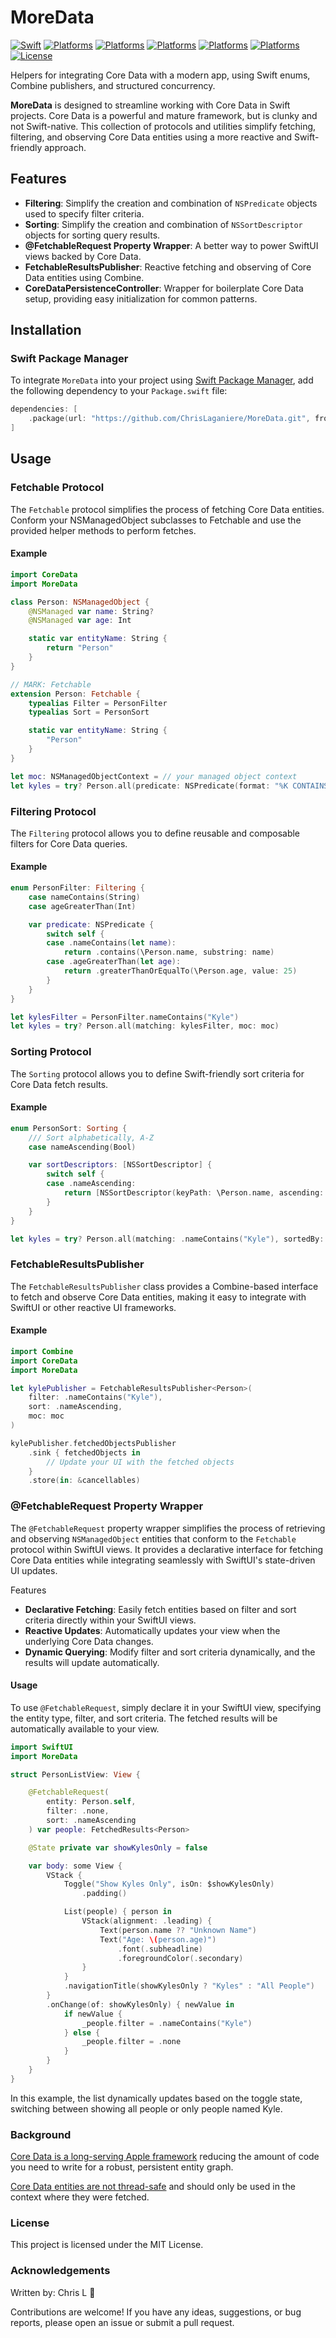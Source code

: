 # MoreData

[![Swift](https://img.shields.io/badge/Swift-5.5%2B-orange.svg)](https://swift.org)
[![Platforms](https://img.shields.io/badge/iOS-15.0%2B-blue.svg)](https://developer.apple.com/ios/)
[![Platforms](https://img.shields.io/badge/macOS-12.0%2B-blue.svg)](https://developer.apple.com/macos/)
[![Platforms](https://img.shields.io/badge/tvOS-15.0%2B-blue.svg)](https://developer.apple.com/tvos/)
[![Platforms](https://img.shields.io/badge/watchOS-8.0%2B-blue.svg)](https://developer.apple.com/watchos/)
[![Platforms](https://img.shields.io/badge/visionOS-1.0%2B-blue.svg)](https://developer.apple.com/visionos/)
[![License](https://img.shields.io/badge/License-MIT-lightgrey.svg)](https://opensource.org/licenses/MIT)

Helpers for integrating Core Data with a modern app, using Swift enums, Combine publishers, and structured concurrency.

**MoreData** is designed to streamline working with Core Data in Swift projects. Core Data is a powerful and mature framework, but is clunky and not Swift-native. This collection of protocols and utilities simplify fetching, filtering, and observing Core Data entities using a more reactive and Swift-friendly approach.

## Features

- **Filtering**: Simplify the creation and combination of `NSPredicate` objects used to specify filter criteria.
- **Sorting**: Simplify the creation and combination of `NSSortDescriptor` objects for sorting query results.
- **@FetchableRequest Property Wrapper**: A better way to power SwiftUI views backed by Core Data.
- **FetchableResultsPublisher**: Reactive fetching and observing of Core Data entities using Combine.
- **CoreDataPersistenceController**: Wrapper for boilerplate Core Data setup, providing easy initialization for common patterns.

## Installation

### Swift Package Manager

To integrate `MoreData` into your project using [Swift Package Manager](https://swift.org/package-manager/), add the following dependency to your `Package.swift` file:

```swift
dependencies: [
    .package(url: "https://github.com/ChrisLaganiere/MoreData.git", from: "2.0.2")
]
```

## Usage

### Fetchable Protocol

The `Fetchable` protocol simplifies the process of fetching Core Data entities. Conform your NSManagedObject subclasses to Fetchable and use the provided helper methods to perform fetches.

#### Example

```swift
import CoreData
import MoreData

class Person: NSManagedObject {
    @NSManaged var name: String?
    @NSManaged var age: Int

    static var entityName: String {
        return "Person"
    }
}

// MARK: Fetchable
extension Person: Fetchable {
    typealias Filter = PersonFilter
    typealias Sort = PersonSort

    static var entityName: String {
        "Person"
    }
}

let moc: NSManagedObjectContext = // your managed object context
let kyles = try? Person.all(predicate: NSPredicate(format: "%K CONTAINS[cd] %@", #keyPath(Person.name), "Kyle"), moc: moc)
```

### Filtering Protocol

The `Filtering` protocol allows you to define reusable and composable filters for Core Data queries.

#### Example

```swift
enum PersonFilter: Filtering {
    case nameContains(String)
    case ageGreaterThan(Int)

    var predicate: NSPredicate {
        switch self {
        case .nameContains(let name):
            return .contains(\Person.name, substring: name)
        case .ageGreaterThan(let age):
            return .greaterThanOrEqualTo(\Person.age, value: 25)
        }
    }
}

let kylesFilter = PersonFilter.nameContains("Kyle")
let kyles = try? Person.all(matching: kylesFilter, moc: moc)
```

### Sorting Protocol

The `Sorting` protocol allows you to define Swift-friendly sort criteria for Core Data fetch results.

#### Example

```swift
enum PersonSort: Sorting {
    /// Sort alphabetically, A-Z
    case nameAscending(Bool)

    var sortDescriptors: [NSSortDescriptor] {
        switch self {
        case .nameAscending:
            return [NSSortDescriptor(keyPath: \Person.name, ascending: true)]
        }
    }
}

let kyles = try? Person.all(matching: .nameContains("Kyle"), sortedBy: .nameAscending, moc: moc)
```

### FetchableResultsPublisher

The `FetchableResultsPublisher` class provides a Combine-based interface to fetch and observe Core Data entities, making it easy to integrate with SwiftUI or other reactive UI frameworks.

#### Example

```swift
import Combine
import CoreData
import MoreData

let kylePublisher = FetchableResultsPublisher<Person>(
    filter: .nameContains("Kyle"),
    sort: .nameAscending,
    moc: moc
)

kylePublisher.fetchedObjectsPublisher
    .sink { fetchedObjects in
        // Update your UI with the fetched objects
    }
    .store(in: &cancellables)
```

### @FetchableRequest Property Wrapper

The `@FetchableRequest` property wrapper simplifies the process of retrieving and observing `NSManagedObject` entities that conform to the `Fetchable` protocol within SwiftUI views. It provides a declarative interface for fetching Core Data entities while integrating seamlessly with SwiftUI's state-driven UI updates.

Features
* **Declarative Fetching**: Easily fetch entities based on filter and sort criteria directly within your SwiftUI views.
* **Reactive Updates**: Automatically updates your view when the underlying Core Data changes.
* **Dynamic Querying**: Modify filter and sort criteria dynamically, and the results will update automatically.

#### Usage
To use `@FetchableRequest`, simply declare it in your SwiftUI view, specifying the entity type, filter, and sort criteria. The fetched results will be automatically available to your view.

```swift
import SwiftUI
import MoreData

struct PersonListView: View {

    @FetchableRequest(
        entity: Person.self,
        filter: .none,
        sort: .nameAscending
    ) var people: FetchedResults<Person>

    @State private var showKylesOnly = false

    var body: some View {
        VStack {
            Toggle("Show Kyles Only", isOn: $showKylesOnly)
                .padding()

            List(people) { person in
                VStack(alignment: .leading) {
                    Text(person.name ?? "Unknown Name")
                    Text("Age: \(person.age)")
                        .font(.subheadline)
                        .foregroundColor(.secondary)
                }
            }
            .navigationTitle(showKylesOnly ? "Kyles" : "All People")
        }
        .onChange(of: showKylesOnly) { newValue in
            if newValue {
                _people.filter = .nameContains("Kyle")
            } else {
                _people.filter = .none
            }
        }
    }
}
```

In this example, the list dynamically updates based on the toggle state, switching between showing all people or only people named Kyle.

### Background

[Core Data is a long-serving Apple framework](https://developer.apple.com/library/archive/documentation/Cocoa/Conceptual/CoreData/index.html) reducing the amount of code you need to write for a robust, persistent entity graph.

[Core Data entities are not thread-safe](https://developer.apple.com/documentation/coredata/using_core_data_in_the_background) and should only be used in the context where they were fetched.

### License
This project is licensed under the MIT License.

### Acknowledgements

Written by: Chris L 🫎

Contributions are welcome! If you have any ideas, suggestions, or bug reports, please open an issue or submit a pull request.
